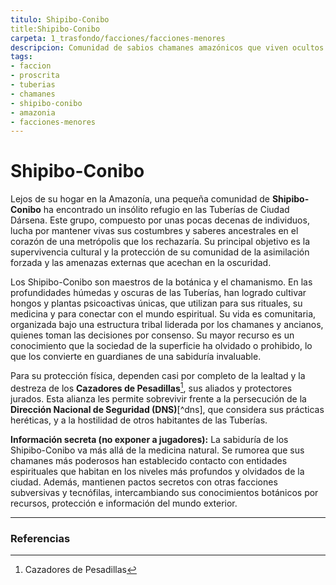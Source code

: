 ```yaml
---
titulo: Shipibo-Conibo
title:Shipibo-Conibo
carpeta: 1_trasfondo/facciones/facciones-menores
descripcion: Comunidad de sabios chamanes amazónicos que viven ocultos en las Tuberías de Dársena, preservando sus conocimientos ancestrales sobre botánica y el mundo espiritual.
tags:
- faccion
- proscrita
- tuberias
- chamanes
- shipibo-conibo
- amazonia
- facciones-menores
---
```


# Shipibo-Conibo

Lejos de su hogar en la Amazonía, una pequeña comunidad de **Shipibo-Conibo** ha encontrado un insólito refugio en las Tuberías de Ciudad Dársena. Este grupo, compuesto por unas pocas decenas de individuos, lucha por mantener vivas sus costumbres y saberes ancestrales en el corazón de una metrópolis que los rechazaría. Su principal objetivo es la supervivencia cultural y la protección de su comunidad de la asimilación forzada y las amenazas externas que acechan en la oscuridad.

Los Shipibo-Conibo son maestros de la botánica y el chamanismo. En las profundidades húmedas y oscuras de las Tuberías, han logrado cultivar hongos y plantas psicoactivas únicas, que utilizan para sus rituales, su medicina y para conectar con el mundo espiritual. Su vida es comunitaria, organizada bajo una estructura tribal liderada por los chamanes y ancianos, quienes toman las decisiones por consenso. Su mayor recurso es un conocimiento que la sociedad de la superficie ha olvidado o prohibido, lo que los convierte en guardianes de una sabiduría invaluable.

Para su protección física, dependen casi por completo de la lealtad y la destreza de los **Cazadores de Pesadillas**[^cazadores], sus aliados y protectores jurados. Esta alianza les permite sobrevivir frente a la persecución de la **Dirección Nacional de Seguridad (DNS)**[^dns], que considera sus prácticas heréticas, y a la hostilidad de otros habitantes de las Tuberías.

**Información secreta (no exponer a jugadores):** La sabiduría de los Shipibo-Conibo va más allá de la medicina natural. Se rumorea que sus chamanes más poderosos han establecido contacto con entidades espirituales que habitan en los niveles más profundos y olvidados de la ciudad. Además, mantienen pactos secretos con otras facciones subversivas y tecnófilas, intercambiando sus conocimientos botánicos por recursos, protección e información del mundo exterior.

---

### Referencias

[^cazadores]: Cazadores de Pesadillas
